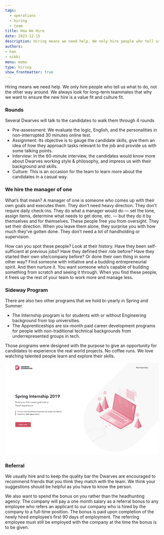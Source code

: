 ```yaml
---
tags:
  - operations
  - hiring
  - team
title: How We Hire
date: 2023-12-15
description: Hiring means we need help. We only hire people who tell us what to do, not the other way around. We always look for long-term teammates that why we want to ensure the new hire is a value fit and culture fit. 
authors: 
- han
- nikki
menu: memo
type: hiring
show_frontmatter: true
---
```


Hiring means we need help. We only hire people who tell us what to do, not the other way around. We always look for long-term teammates that why we want to ensure the new hire is a value fit and culture fit. 

### Rounds
Several Dwarves will talk to the candidates to walk them through 4 rounds

* Pre-assessment: We evaluate the logic, English, and the personalities in non-interrupted 30 minutes online test.
* Assignment: Its objective is to gauge the candidate skills, give them an idea of how they approach tasks relevant to the job and provide us with some talking points.
* Interview: In the 60-minute interview, the candidates would know more about Dwarves working style & philosophy, and impress us with their background and skills.
* Culture: This is an occasion for the team to learn more about the candidates in a casual way.

### We hire the manager of one
What’s that mean? A manager of one is someone who comes up with their own goals and executes them. They don’t need heavy direction. They don’t require daily check-ins. They do what a manager would do — set the tone, assign items, determine what needs to get done, etc. — but they do it by themselves and for themselves.
These people free you from oversight. They set their direction. When you leave them alone, they surprise you with how much they’ve gotten done. They don’t need a lot of handholding or supervision.

How can you spot these people? Look at their history. Have they been self-sufficient at previous jobs? Have they defined their role before? Have they started their own site/company before? Or done their own thing in some other way? Find someone with initiative and a budding entrepreneurial spirit. And then nurture it.
You want someone who’s capable of building something from scratch and seeing it through. When you find these people, it frees up the rest of your team to work more and manage less.

### Sideway Program
There are also two other programs that we hold bi-yearly in Spring and Summer.

* The Internship program is for students with or without Engineering background from top universities. 
* The Apprenticeships are six-month paid career development programs for people with non-traditional technical backgrounds from underrepresented groups in tech.

Those programs were designed with the purpose to give an opportunity for candidates to experience the real world projects. No coffee runs. We love watching talented people learn and explore their skills.

![](assets/how-we-hire_internship-1.webp)

### Referral
We usually hire and to keep the quality bar the Dwarves are encouraged to recommend friends that you think they match with the team. We think your suggestions should be helpful as you have to know the person. 

We also want to spend the bonus on you rather than the headhunting agency. The company will pay a one month salary as a referral bonus to any employee who refers an applicant to our company who is hired by the company to a full-time position. The bonus is paid upon completion of the newly hired employee’s first 90 days of employment. The referring employee must still be employed with the company at the time the bonus is to be given.
